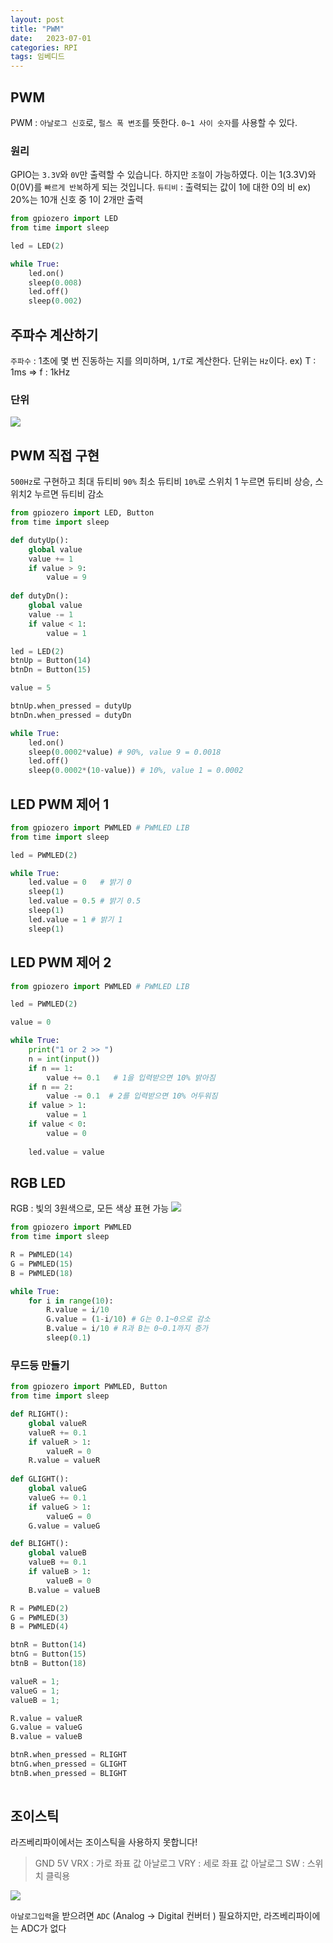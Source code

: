 ```yaml
---
layout: post
title: "PWM"
date:   2023-07-01
categories: RPI
tags: 임베디드
---
```


## PWM
PWM : `아날로그 신호`로, `펄스 폭 변조`를 뜻한다. `0~1 사이 숫자`를 사용할 수 있다.

### 원리
GPIO는 `3.3V`와 `0V`만 출력할 수 있습니다. 하지만 `조절`이 가능하였다. 이는 1(3.3V)와 0(0V)를 `빠르게 반복`하게 되는 것입니다.
`듀티비` : 출력되는 값이 1에 대한 0의 비 ex) 20%는 10개 신호 중 1이 2개만 출력

```py
from gpiozero import LED
from time import sleep

led = LED(2)

while True:
    led.on()
    sleep(0.008)
    led.off()
    sleep(0.002)
```

## 주파수 계산하기
`주파수` : 1초에 몇 번 진동하는 지를 의미하며, `1/T`로 계산한다. 단위는 `Hz`이다.
ex) T : 1ms => f : 1kHz

### 단위

![](https://velog.velcdn.com/images/dev-hoon/post/14305ee5-b7b9-4e83-ad93-a76628c8bbdc/image.png)

## PWM 직접 구현
`500Hz`로 구현하고 최대 듀티비 `90%` 최소 듀티비 `10%`로 스위치 1 누르면 듀티비 상승, 스위치2 누르면 듀티비 감소

```py
from gpiozero import LED, Button
from time import sleep

def dutyUp():
    global value
    value += 1
    if value > 9:
        value = 9
    
def dutyDn():
    global value
    value -= 1
    if value < 1:
        value = 1

led = LED(2)
btnUp = Button(14)
btnDn = Button(15)

value = 5

btnUp.when_pressed = dutyUp
btnDn.when_pressed = dutyDn

while True:
    led.on()
    sleep(0.0002*value) # 90%, value 9 = 0.0018
    led.off() 
    sleep(0.0002*(10-value)) # 10%, value 1 = 0.0002
```


## LED PWM 제어 1
```py
from gpiozero import PWMLED # PWMLED LIB
from time import sleep

led = PWMLED(2)

while True:
	led.value = 0   # 밝기 0
    sleep(1)
    led.value = 0.5 # 밝기 0.5
    sleep(1)
    led.value = 1 # 밝기 1
    sleep(1)
```

## LED PWM 제어 2
```py
from gpiozero import PWMLED # PWMLED LIB

led = PWMLED(2)

value = 0

while True:
	print("1 or 2 >> ")
    n = int(input())
    if n == 1: 
    	value += 0.1   # 1을 입력받으면 10% 밝아짐
    if n == 2:
    	value -= 0.1  # 2를 입력받으면 10% 어두워짐
    if value > 1:
    	value = 1
    if value < 0:
    	value = 0
    
    led.value = value	
```

## RGB LED
RGB : 빛의 3원색으로, 모든 색상 표현 가능
![](https://velog.velcdn.com/images/dev-hoon/post/d59db935-8088-467f-87cb-d519c88c2e8e/image.png)


```py
from gpiozero import PWMLED
from time import sleep

R = PWMLED(14)
G = PWMLED(15)
B = PWMLED(18)

while True:
    for i in range(10):
        R.value = i/10
        G.value = (1-i/10) # G는 0.1~0으로 감소
        B.value = i/10 # R과 B는 0~0.1까지 증가
        sleep(0.1)

```

### 무드등 만들기
```py
from gpiozero import PWMLED, Button
from time import sleep

def RLIGHT():
	global valueR
    valueR += 0.1
    if valueR > 1:
    	valueR = 0
    R.value = valueR
    
def GLIGHT():
	global valueG
    valueG += 0.1
    if valueG > 1:
    	valueG = 0
    G.value = valueG

def BLIGHT():
	global valueB
    valueB += 0.1
    if valueB > 1:
    	valueB = 0
    B.value = valueB

R = PWMLED(2)
G = PWMLED(3)
B = PWMLED(4)

btnR = Button(14)
btnG = Button(15)
btnB = Button(18)

valueR = 1;
valueG = 1;
valueB = 1;

R.value = valueR
G.value = valueG
B.value = valueB

btnR.when_pressed = RLIGHT
btnG.when_pressed = GLIGHT
btnB.when_pressed = BLIGHT
        
```

## 조이스틱
라즈베리파이에서는 조이스틱을 사용하지 못합니다!

>GND
5V
VRX : 가로 좌표 값 아날로그
VRY : 세로 좌표 값 아날로그
SW : 스위치 클릭용

![](https://velog.velcdn.com/images/dev-hoon/post/1f7bc7d3-d3db-4ddc-95dd-45d8ff9a0563/image.png)

`아날로그입력`을 받으려면 `ADC` (Analog -> Digital 컨버터 ) 필요하지만, 라즈베리파이에는 ADC가 없다

